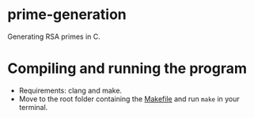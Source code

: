 # prime-generation
Generating RSA primes in C.

# Compiling and running the program
- Requirements: clang and make.
- Move to the root folder containing the [Makefile](Makefile) and run ```make``` in your terminal.
